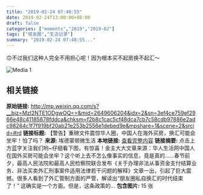 ```yaml
---
title: "2019-02-24 07:48:55"
date: 2019-02-24T13:00:00+08:00
draft: false
categories: ["moments","2019","2019-02"]
tags: ["朋友圈","生活记录"]
summary: "2019-02-24 07:48:55..."
---
```


🙃不过我们这种人完全不用担心呢！因为根本买不起房换不起汇～

![Media 1](/Moments/photos/2019-02-24/201902240748550.jpg)

## 相关链接

**原始链接:** http://mp.weixin.qq.com/s?__biz=MzI2NTE1ODgwOQ==&mid=2649606204&idx=2&sn=3ef4ce759ef2966e48c41185878fddca&chksm=f2b8c1cac5cf48dca7cb7c58cdb97886e2adc98264c1f7f919bf20ab21e253b2556e1debed9e&mpshare=1&scene=2&srcid=#rd
**链接标题:** 【警告】重磅文件震惊华人圈，中国人在海外买房，换汇可能会坐牢！怕了吗？
**来源:** 埃德蒙顿微生活
**本地链接:** [查看完整内容](/link_content/2019/02/2019-02-24-3/link_content/)
**链接摘要:** 点击上方蓝字关注我们哟~仔细看下图，有惊喜！金主大大文章来源：华人生活网中国人在国外买房可能会坐牢？这个听上去不怎么像事实的信息，竟是真的……春节前夕，最高人民法院和最高人民检察院联合发布《关于办理非法从事资金支付结算业务、非法买卖外汇刑事案件适用法律若干问题的解释》文章一出，引起了巨大震撼。很多人看到了外汇管制方面的严管，解读出“朋友圈私自换汇的时代结束了！” 这确实是一个方面。但是，这条政策的...
**包含图片:** 15 张

